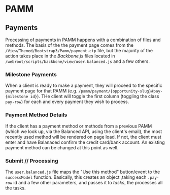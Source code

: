 # PAMM #
## Payments ##

Processing of payments in PAMM happens with a combination of files and methods. The basis of the the payment page comes from the `/View/Themed/Bootstrap3/Pamm/payment.ctp` file, but the majority of the action takes place in the _Backbone.js_ files located in `/webroot/scripts/backbone/view/user.balanced.js` and a few others.

### Milestone Payments ###  

When a client is ready to make a payment, they will proceed to the specific payment page for that PAMM (e.g. `/pamm/payment/{opportunity-slug}#pay-{milestone id}`). THe client will toggle the first column (toggling the class `pay-row`) for each and every payment they wish to process. 

### Payment Method Details ###

If the client has a payment method or methods from a previous PAMM (which we look up, via the Balanced API, using the client's email), the most recently used method will be rendered on page load. If not, the client must enter and have Balanaced confirm the credit card/bank account. An existing payment method can be changed at this point as well.

### Submit // Processing ###

The `user.balanced.js` file maps the "Use this method" button/event to the `successModel` function. Basically, this creates an object ,taking each `.pay-row` id and a few other parameters, and passes it to  _tasks_, the processes all the tasks. 
